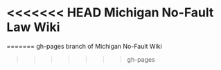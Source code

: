 <<<<<<< HEAD
Michigan No-Fault Law Wiki
=============
=======
gh-pages branch of Michigan No-Fault Wiki
>>>>>>> gh-pages
